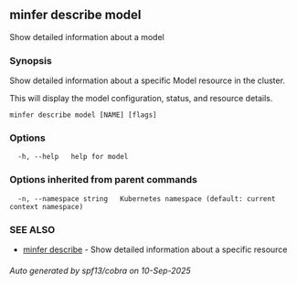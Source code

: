 ## minfer describe model

Show detailed information about a model

### Synopsis

Show detailed information about a specific Model resource in the cluster.

This will display the model configuration, status, and resource details.

```
minfer describe model [NAME] [flags]
```

### Options

```
  -h, --help   help for model
```

### Options inherited from parent commands

```
  -n, --namespace string   Kubernetes namespace (default: current context namespace)
```

### SEE ALSO

* [minfer describe](minfer_describe.md)	 - Show detailed information about a specific resource

###### Auto generated by spf13/cobra on 10-Sep-2025
